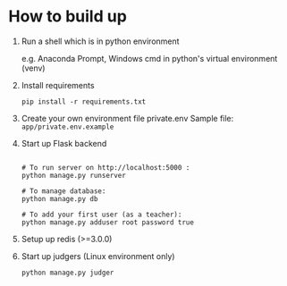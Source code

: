 # How to build up

1. Run a shell which is in python environment

	e.g. Anaconda Prompt, Windows cmd in python's virtual environment (venv)

2. Install requirements
	```shell
	pip install -r requirements.txt
	```

3. Create your own environment file private.env
	Sample file: `app/private.env.example`

4. Start up Flask backend
	```shell

	# To run server on http://localhost:5000 :
	python manage.py runserver
	
	# To manage database:
	python manage.py db

	# To add your first user (as a teacher):
	python manage.py adduser root password true
	```

5. Setup up redis (>=3.0.0)

6. Start up judgers (Linux environment only)
	```shell
	python manage.py judger
	```
